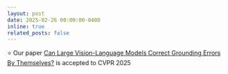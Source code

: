 ```yaml
---
layout: post
date: 2025-02-26 00:00:00-0400
inline: true
related_posts: false
---
```


:star: Our paper [Can Large Vision-Language Models Correct Grounding Errors By Themselves?](https://arxiv.org/abs/2404.06510) is accepted to CVPR 2025
